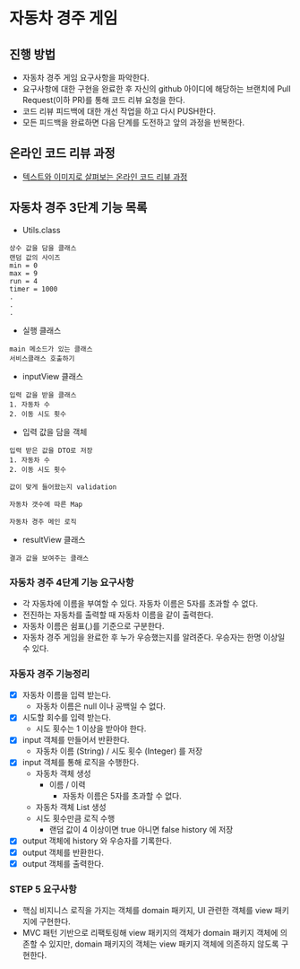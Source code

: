 # 자동차 경주 게임
## 진행 방법
* 자동차 경주 게임 요구사항을 파악한다.
* 요구사항에 대한 구현을 완료한 후 자신의 github 아이디에 해당하는 브랜치에 Pull Request(이하 PR)를 통해 코드 리뷰 요청을 한다.
* 코드 리뷰 피드백에 대한 개선 작업을 하고 다시 PUSH한다.
* 모든 피드백을 완료하면 다음 단계를 도전하고 앞의 과정을 반복한다.

## 온라인 코드 리뷰 과정
* [텍스트와 이미지로 살펴보는 온라인 코드 리뷰 과정](https://github.com/next-step/nextstep-docs/tree/master/codereview)

## 자동차 경주 3단계 기능 목록
- Utils.class
```
상수 값을 담을 클래스
랜덤 값의 사이즈
min = 0
max = 9
run = 4
timer = 1000 
.
.
.
```
- 실행 클래스
```
main 메소드가 있는 클래스
서비스클래스 호출하기
```
- inputView 클래스
```
입력 값을 받을 클래스
1. 자동차 수
2. 이동 시도 횟수
```
- 입력 값을 담을 객체
```
입력 받은 값을 DTO로 저장
1. 자동차 수
2. 이동 시도 횟수

값이 맞게 들어왔는지 validation

자동차 갯수에 따른 Map

자동차 경주 메인 로직
```
- resultView 클래스
```
결과 값을 보여주는 클래스
```

### 자동차 경주 4단계 기능 요구사항
- 각 자동차에 이름을 부여할 수 있다. 자동차 이름은 5자를 초과할 수 없다.
- 전진하는 자동차를 출력할 때 자동차 이름을 같이 출력한다.
- 자동차 이름은 쉼표(,)를 기준으로 구분한다.
- 자동차 경주 게임을 완료한 후 누가 우승했는지를 알려준다. 우승자는 한명 이상일 수 있다.

### 자동자 경주 기능정리
- [x] 자동차 이름을 입력 받는다.
    - 자동차 이름은 null 이나 공백일 수 없다.
- [x] 시도할 회수를 입력 받는다.
    - 시도 횟수는 1 이상을 받아야 한다.
- [x] input 객체를 만들어서 반환한다.
    - 자동차 이름 (String) / 시도 횟수 (Integer) 를 저장
- [x] input 객체를 통해 로직을 수행한다.
    - 자동차 객체 생성
        - 이름 / 이력
            - 자동차 이름은 5자를 초과할 수 없다.
    - 자동차 객체 List 생성
    - 시도 횟수만큼 로직 수행
        - 랜덤 값이 4 이상이면 true 아니면 false history 에 저장
- [x] output 객체에 history 와 우승자를 기록한다.
- [x] output 객체를 반환한다.
- [x] output 객체를 출력한다.

### STEP 5 요구사항

- 핵심 비지니스 로직을 가지는 객체를 domain 패키지, UI 관련한 객체를 view 패키지에 구현한다.
- MVC 패턴 기반으로 리팩토링해 view 패키지의 객체가 domain 패키지 객체에 의존할 수 있지만, domain 패키지의 객체는 view 패키지 객체에 의존하지 않도록 구현한다.